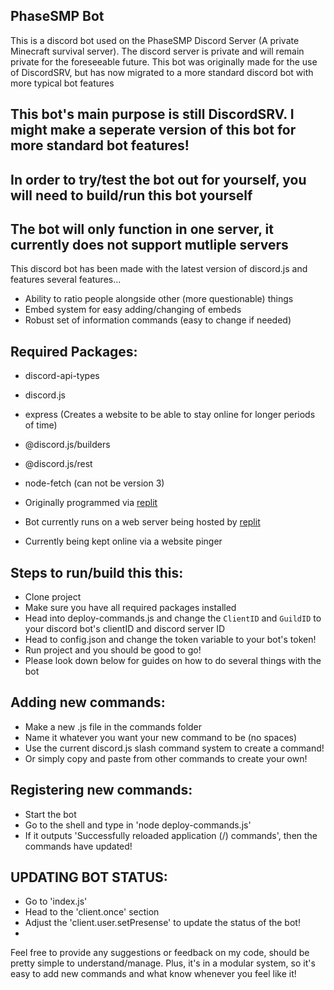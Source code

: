 ## PhaseSMP Bot

This is a discord bot used on the PhaseSMP Discord Server (A private Minecraft survival server). The discord server is private and will remain private for the foreseeable future. This bot was originally made for the use of DiscordSRV, but has now migrated to a more standard discord bot with more typical bot features

## This bot's main purpose is still DiscordSRV. I might make a seperate version of this bot for more standard bot features!

## In order to try/test the bot out for yourself, you will need to build/run this bot yourself

## The bot will only function in one server, it currently does not support mutliple servers

This discord bot has been made with the latest version of discord.js and features several features...
- Ability to ratio people alongside other (more questionable) things
- Embed system for easy adding/changing of embeds
- Robust set of information commands (easy to change if needed)

## Required Packages:
- discord-api-types
- discord.js
- express (Creates a website to be able to stay online for longer periods of time)
- @discord.js/builders
- @discord.js/rest
- node-fetch (can not be version 3)

- Originally programmed via [replit](https://replit.com)
- Bot currently runs on a web server being hosted by [replit](https://replit.com)
- Currently being kept online via a website pinger 

## Steps to run/build this this:
- Clone project
- Make sure you have all required packages installed
- Head into deploy-commands.js and change the `ClientID` and `GuildID` to your discord bot's clientID and discord server ID
- Head to config.json and change the token variable to your bot's token!
- Run project and you should be good to go!
- Please look down below for guides on how to do several things with the bot

## Adding new commands:
- Make a new .js file in the commands folder 
- Name it whatever you want your new command to be (no spaces)
- Use the current discord.js slash command system to create a command!
- Or simply copy and paste from other commands to create your own!

## Registering new commands:
- Start the bot
- Go to the shell and type in 'node deploy-commands.js'
- If it outputs 'Successfully reloaded application (/) commands', then the commands have updated!

## UPDATING BOT STATUS:
- Go to 'index.js'
- Head to the 'client.once' section
- Adjust the 'client.user.setPresense' to update the status of the bot!
- 
Feel free to provide any suggestions or feedback on my code, should be pretty simple to understand/manage. Plus, it's in a modular system, so it's easy to add new commands and what know whenever you feel like it!
